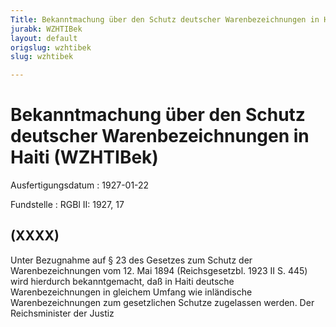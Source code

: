 ```yaml
---
Title: Bekanntmachung über den Schutz deutscher Warenbezeichnungen in Haiti
jurabk: WZHTIBek
layout: default
origslug: wzhtibek
slug: wzhtibek

---
```


# Bekanntmachung über den Schutz deutscher Warenbezeichnungen in Haiti (WZHTIBek)

Ausfertigungsdatum
:   1927-01-22

Fundstelle
:   RGBl II: 1927, 17



## (XXXX)

Unter Bezugnahme auf § 23 des Gesetzes zum Schutz der Warenbezeichnungen vom 12. Mai 1894 (Reichsgesetzbl. 1923 II S. 445) wird hierdurch bekanntgemacht, daß in Haiti deutsche Warenbezeichnungen in gleichem Umfang wie inländische Warenbezeichnungen zum gesetzlichen Schutze zugelassen werden.
Der Reichsminister der Justiz


